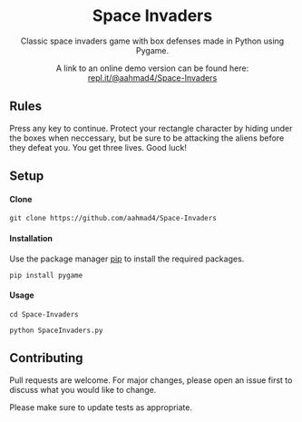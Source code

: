 <h1 align="center">Space Invaders</h1> 

<p align="center">
Classic space invaders game with box defenses made in Python using Pygame.
</p>

<p align="center">
A link to an online demo version can be found here: <a href="https://repl.it/@aahmad4/Space-Invaders" target="_blank">repl.it/@aahmad4/Space-Invaders</a>
</p>

## Rules
Press any key to continue. Protect your rectangle character by hiding under the boxes when neccessary, but be sure to be attacking the aliens before they defeat you. You get three lives. Good luck!

## Setup

#### Clone

```
git clone https://github.com/aahmad4/Space-Invaders
```

#### Installation
Use the package manager [pip](https://pip.pypa.io/en/stable/) to install the required packages.
```
pip install pygame
```

#### Usage
```
cd Space-Invaders
```
```
python SpaceInvaders.py
```
## Contributing

Pull requests are welcome. For major changes, please open an issue first to discuss what you would like to change.

Please make sure to update tests as appropriate.
